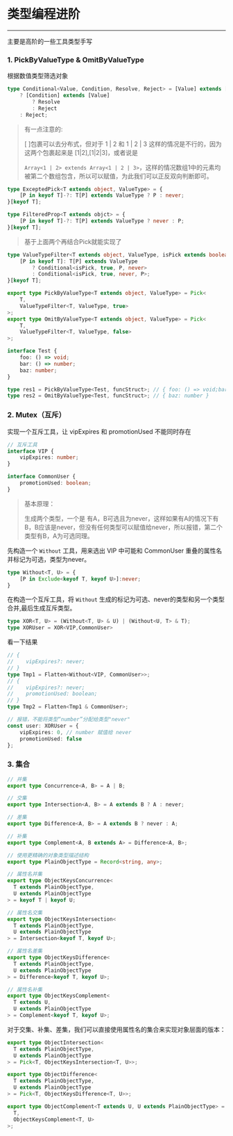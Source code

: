 # 类型编程进阶

---

主要是高阶的一些工具类型手写

### 1. **PickByValueType** & **OmitByValueType**

根据数值类型筛选对象

```typescript
type Conditional<Value, Condition, Resolve, Reject> = [Value] extends [Condition]
    ? [Condition] extends [Value]
        ? Resolve
        : Reject
    : Reject;
```

> 有一点注意的: 
>
> [ ]包裹可以去分布式，但对于 1 | 2 和 1 | 2 | 3 这样的情况是不行的，因为这两个包裹起来是 [1|2],[1|2|3]，或者说是
>
> `Array<1 | 2> extends Array<1 | 2 | 3>`，这样的情况数组1中的元素均被第二个数组包含，所以可以赋值，为此我们可以正反双向判断即可。

```typescript
type ExceptedPick<T extends object, ValueType> = {
    [P in keyof T]-?: T[P] extends ValueType ? P : never;
}[keyof T];

type FilteredProp<T extends objct> = {
    [P in keyof T]-?: T[P] extends ValueType ? never : P;
}[keyof T];
```

> 基于上面两个再结合Pick就能实现了

```typescript
type ValueTypeFilter<T extends object, ValueType, isPick extends boolean> = {
    [P in keyof T]: T[P] extends ValueType
        ? Conditional<isPick, true, P, never>
        : Conditional<isPick, true, never, P>;
}[keyof T];

export type PickByValueType<T extends object, ValueType> = Pick<
    T,
    ValueTypeFilter<T, ValueType, true>
>;
export type OmitByValueType<T extends object, ValueType> = Pick<
    T,
    ValueTypeFilter<T, ValueType, false>
>;

interface Test {
    foo: () => void;
    bar: () => number;
    baz: number;
}

type res1 = PickByValueType<Test, funcStruct>; // { foo: () => void;bar: () => number; }
type res2 = OmitByValueType<Test, funcStruct>; // { baz: number }
```

### 2. Mutex（互斥）

实现一个互斥工具，让 vipExpires 和 promotionUsed 不能同时存在

```typescript
// 互斥工具
interface VIP {
    vipExpires: number;
}

interface CommonUser {
    promotionUsed: boolean;
}
```

> 基本原理：
>
> 生成两个类型，一个是 有A，B可选且为never，这样如果有A的情况下有B，B应该是never，但没有任何类型可以赋值给never，所以报错，第二个类型有B，A为可选同理。

先构造一个 `Without` 工具，用来选出 VIP 中可能和 CommonUser 重叠的属性名并标记为可选，类型为never。

```typescript
type Without<T, U> = {
    [P in Exclude<keyof T, keyof U>]:never;
}
```

在构造一个互斥工具，将 `Without` 生成的标记为可选、never的类型和另一个类型合并,最后生成互斥类型。

```typescript
type XOR<T, U> = (Without<T, U> & U) | (Without<U, T> & T);
type XORUser = XOR<VIP,CommonUser>
```

看一下结果

```typescript
// {
//    vipExpires?: never;
// }
type Tmp1 = Flatten<Without<VIP, CommonUser>>;
// {
//    vipExpires?: never;
//    promotionUsed: boolean;
// }
type Tmp2 = Flatten<Tmp1 & CommonUser>;

// 报错，不能将类型“number”分配给类型"never"
const user: XORUser = {
    vipExpires: 0, // number 赋值给 never
    promotionUsed: false
};
```

### 3. 集合

```typescript
// 并集
export type Concurrence<A, B> = A | B;

// 交集
export type Intersection<A, B> = A extends B ? A : never;

// 差集
export type Difference<A, B> = A extends B ? never : A;

// 补集
export type Complement<A, B extends A> = Difference<A, B>;

// 使用更精确的对象类型描述结构
export type PlainObjectType = Record<string, any>;

// 属性名并集
export type ObjectKeysConcurrence<
  T extends PlainObjectType,
  U extends PlainObjectType
> = keyof T | keyof U;

// 属性名交集
export type ObjectKeysIntersection<
  T extends PlainObjectType,
  U extends PlainObjectType
> = Intersection<keyof T, keyof U>;

// 属性名差集
export type ObjectKeysDifference<
  T extends PlainObjectType,
  U extends PlainObjectType
> = Difference<keyof T, keyof U>;

// 属性名补集
export type ObjectKeysComplement<
  T extends U,
  U extends PlainObjectType
> = Complement<keyof T, keyof U>;


```

对于交集、补集、差集，我们可以直接使用属性名的集合来实现对象层面的版本：

```typescript
export type ObjectIntersection<
  T extends PlainObjectType,
  U extends PlainObjectType
> = Pick<T, ObjectKeysIntersection<T, U>>;

export type ObjectDifference<
  T extends PlainObjectType,
  U extends PlainObjectType
> = Pick<T, ObjectKeysDifference<T, U>>;

export type ObjectComplement<T extends U, U extends PlainObjectType> = Pick<
  T,
  ObjectKeysComplement<T, U>
>;
```
